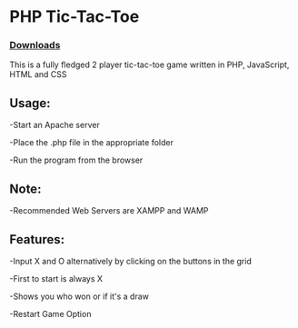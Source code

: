 # PHP Tic-Tac-Toe

### [Downloads](https://github.com/VarunS2002/PHP-Tic-Tac-Toe/releases)

This is a fully fledged 2 player tic-tac-toe game written in PHP, JavaScript, HTML and CSS

## Usage:

-Start an Apache server

-Place the .php file in the appropriate folder

-Run the program from the browser

## Note:

-Recommended Web Servers are XAMPP and WAMP

## Features:

-Input X and O alternatively by clicking on the buttons in the grid

-First to start is always X

-Shows you who won or if it's a draw

-Restart Game Option
